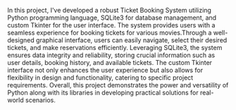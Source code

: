 In this project, I've developed a robust Ticket Booking System utilizing Python programming language, SQLite3 for database management, and custom Tkinter for the user interface. The system provides users with a seamless experience for booking tickets for various movies.Through a well-designed graphical interface, users can easily navigate, select their desired tickets, and make reservations efficiently. Leveraging SQLite3, the system ensures data integrity and reliability, storing crucial information such as user details, booking history, and available tickets. The custom Tkinter interface not only enhances the user experience but also allows for flexibility in design and functionality, catering to specific project requirements. Overall, this project demonstrates the power and versatility of Python along with its libraries in developing practical solutions for real-world scenarios.
